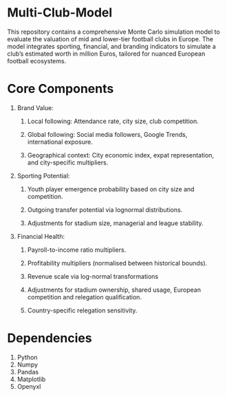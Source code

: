 # Multi-Club-Model
This repository contains a comprehensive Monte Carlo simulation model to evaluate the valuation of mid and lower-tier football clubs in Europe. The model integrates sporting, financial, and branding indicators to simulate a club’s estimated worth in million Euros, tailored for nuanced European football ecosystems.

# Core Components
1. Brand Value:
    1. Local following: Attendance rate, city size, club competition.
       
    2. Global following: Social media followers, Google Trends, international exposure.
       
    3. Geographical context: City economic index, expat representation, and city-specific multipliers.

2. Sporting Potential:
   1. Youth player emergence probability based on city size and competition.

   2. Outgoing transfer potential via lognormal distributions.

   3. Adjustments for stadium size, managerial and league stability.

3. Financial Health:
   1. Payroll-to-income ratio multipliers.
     
   2. Profitability multipliers (normalised between historical bounds).
     
   3. Revenue scale via log-normal transformations
     
   4. Adjustments for stadium ownership, shared usage, European competition and relegation qualification.
     
   5. Country-specific relegation sensitivity.
  

# Dependencies
1. Python
2. Numpy
3. Pandas
4. Matplotlib
5. Openyxl
